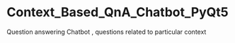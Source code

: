 # Context_Based_QnA_Chatbot_PyQt5
Question answering Chatbot ,  questions related to particular context 
